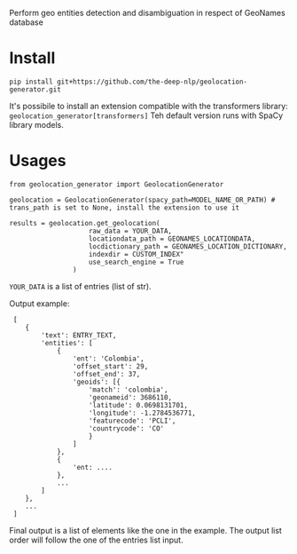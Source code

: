 
Perform geo entities detection and disambiguation in respect of GeoNames database

# Install

```pip install git+https://github.com/the-deep-nlp/geolocation-generator.git```

It's possibile to install an extension compatible with the transformers library: `geolocation_generator[transformers]`
Teh default version runs with SpaCy library models.

# Usages

```
from geolocation_generator import GeolocationGenerator

geolocation = GeolocationGenerator(spacy_path=MODEL_NAME_OR_PATH) # trans_path is set to None, install the extension to use it

results = geolocation.get_geolocation(
                    raw_data = YOUR_DATA,
                    locationdata_path = GEONAMES_LOCATIONDATA,
                    locdictionary_path = GEONAMES_LOCATION_DICTIONARY,
                    indexdir = CUSTOM_INDEX"
                    use_search_engine = True
                )
```
`YOUR_DATA` is a list of entries (list of str). 

Output example:

```
 [
    {
        'text': ENTRY_TEXT,
        'entities': [
            {
                'ent': 'Colombia',
                'offset_start': 29,
                'offset_end': 37,
                'geoids': [{
                    'match': 'colombia',
                    'geonameid': 3686110,
                    'latitude': 0.0698131701,
                    'longitude': -1.2784536771,
                    'featurecode': 'PCLI',
                    'countrycode': 'CO'
                    }
                ]
            },
            {
                'ent: ....
            },
            ...
        ]
    },
    ...
 ]

```
Final output is a list of elements like the one in the example. The output list order will follow the one of the entries list input.